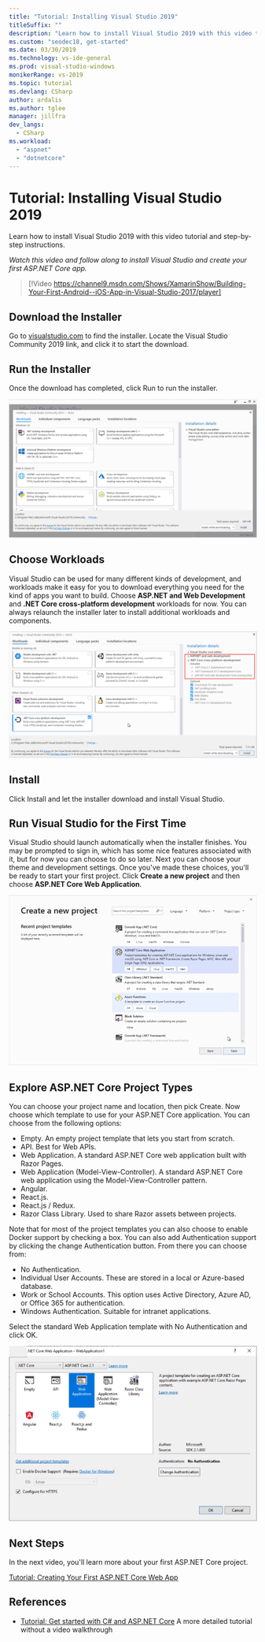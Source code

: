 ```yaml
---
title: "Tutorial: Installing Visual Studio 2019"
titleSuffix: ""
description: "Learn how to install Visual Studio 2019 with this video tutorial and step-by-step instructions."
ms.custom: "seodec18, get-started"
ms.date: 03/30/2019
ms.technology: vs-ide-general
ms.prod: visual-studio-windows
monikerRange: vs-2019
ms.topic: tutorial
ms.devlang: CSharp
author: ardalis
ms.author: tglee
manager: jillfra
dev_langs:
  - CSharp
ms.workload:
  - "aspnet"
  - "dotnetcore"
---
```

# Tutorial: Installing Visual Studio 2019

Learn how to install Visual Studio 2019 with this video tutorial and step-by-step instructions.

_Watch this video and follow along to install Visual Studio and create your first ASP.NET Core app._

> [!Video https://channel9.msdn.com/Shows/XamarinShow/Building-Your-First-Android--iOS-App-in-Visual-Studio-2017/player]

## Download the Installer

Go to [visualstudio.com](https://visualstudio.com) to find the installer. Locate the Visual Studio Community 2019 link, and click it to start the download.

## Run the Installer

Once the download has completed, click Run to run the installer.

![Visual Studio 2019 Installer](media/vs2019-installer.png)

## Choose Workloads

Visual Studio can be used for many different kinds of development, and workloads make it easy for you to download everything you need for the kind of apps you want to build. Choose **ASP.NET and Web Development** and **.NET Core cross-platform development** workloads for now. You can always relaunch the installer later to install additional workloads and components.

![Visual Studio 2019 Choose Workloads](media/vs2019-choose-workloads.png)

## Install

Click Install and let the installer download and install Visual Studio.

## Run Visual Studio for the First Time

Visual Studio should launch automatically when the installer finishes. You may be prompted to sign in, which has some nice features associated with it, but for now you can choose to do so later. Next you can choose your theme and development settings. Once you've made these choices, you'll be ready to start your first project. Click **Create a new project** and then choose **ASP.NET Core Web Application**.

![Visual Studio 2019 Create New ASP.NET Core Web Application Project](media/vs2019-create-new-project.png)

## Explore ASP.NET Core Project Types

You can choose your project name and location, then pick Create. Now choose which template to use for your ASP.NET Core application. You can choose from the following options:

- Empty. An empty project template that lets you start from scratch.
- API. Best for Web APIs.
- Web Application. A standard ASP.NET Core web application built with Razor Pages.
- Web Application (Model-View-Controller). A standard ASP.NET Core web application using the Model-View-Controller pattern.
- Angular.
- React.js.
- React.js / Redux.
- Razor Class Library. Used to share Razor assets between projects.

Note that for most of the project templates you can also choose to enable Docker support by checking a box. You can also add Authentication support by clicking the change Authentication button. From there you can choose from:

- No Authentication.
- Individual User Accounts. These are stored in a local or Azure-based database.
- Work or School Accounts. This option uses Active Directory, Azure AD, or Office 365 for authentication.
- Windows Authentication. Suitable for intranet applications.

Select the standard Web Application template with No Authentication and click OK.

![Visual Studio 2019 Choose ASP.NET Core Project Options](media/vs2019-choose-aspnetcore-project.png)

## Next Steps

In the next video, you'll learn more about your first ASP.NET Core project.

[Tutorial: Creating Your First ASP.NET Core Web App](tutorial-aspnet-ef-step-02.md)

## References

- [Tutorial: Get started with C# and ASP.NET Core](tutorial-aspnet-core.md) A more detailed tutorial without a video walkthrough

